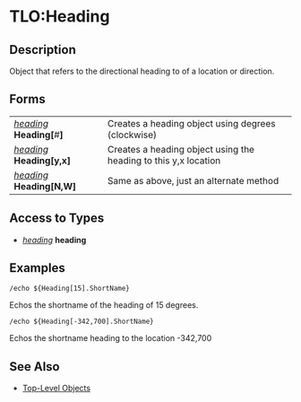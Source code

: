 # TLO:Heading

## Description

Object that refers to the directional heading to of a location or direction.

## Forms

|  |  |
| :--- | :--- |
| [_heading_](../data-types/datatype-heading.md) **Heading[**\#**]** | Creates a heading object using degrees (clockwise) |
| [_heading_](../data-types/datatype-heading.md) **Heading[**y,x**]** | Creates a heading object using the heading to this y,x location |
| [_heading_](../data-types/datatype-heading.md) **Heading[**N,W**]** | Same as above, just an alternate method |

## Access to Types

* [_heading_](../data-types/datatype-heading.md) **heading**

## Examples

`/echo ${Heading[15].ShortName}`

Echos the shortname of the heading of 15 degrees.

`/echo ${Heading[-342,700].ShortName}`

Echos the shortname heading to the location -342,700

## See Also

* [Top-Level Objects](./)

